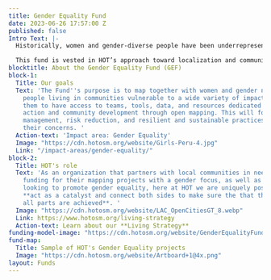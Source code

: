 ```yaml
---
title: Gender Equality Fund
date: 2023-06-26 17:57:00 Z
published: false
Intro Text: |-
  Historically, women and gender-diverse people have been underrepresented in the mapping community. Increasing their inclusion in mapping activities and focusing on gender-sensitive tagging can lead to a map that more accurately represents the world around us, which leads to more equitable outcomes. That is why we strive to enable gender-focused projects that directly speak to gendered issues in the disaster and humanitarian sector, as well as integrate gender-sensitive data across the rest of our [Impact Areas](https://www.hotosm.org/impact-areas/) to improve the quality of life for communities vulnerable to disasters or experiencing poverty.

  This fund is vested in HOT’s approach toward localization and community grant-making, and we expect to raise **$5 million US Dollars** from transformational gifts from foundations, institutions, and individual donors, which will be strategically aligned with local, female, and gender-diverse led mapping projects throughout our [four regional hubs:](https://www.hotosm.org/hubs/) Latin America and the Caribbean; East and South Africa, West and North Africa; and Asia Pacific.
blocktitle: About the Gender Equality Fund (GEF)
block-1:
  Title: Our goals
  Text: 'The Fund''s purpose is to map together with women and gender non-conforming
    people living in communities vulnerable to a wide variety of impacts. We aim for
    them to have access to teams, tools, data, and resources dedicated to humanitarian
    action and community development through open mapping. This will foster disaster
    management, risk reduction, and resilient and sustainable practices that center
    their concerns. '
  Action-text: 'Impact area: Gender Equality'
  Image: "https://cdn.hotosm.org/website/Girls-Peru-4.jpg"
  Link: "/impact-areas/gender-equality/"
block-2:
  Title: HOT's role
  Text: 'As an organization that partners with local communities in need of sustainable
    funding for their mapping projects with a gender focus, as well as with donors
    looking to promote gender equality, here at HOT we are uniquely positioned to
    **act as a catalyst and connect both sides to make sure the that the goals of
    all parts are achieved**. '
  Image: "https://cdn.hotosm.org/website/LAC_OpenCitiesGT_8.webp"
  Link: https://www.hotosm.org/living-strategy
  Action-text: Learn about our **Living Strategy**
funding-model-image: "https://cdn.hotosm.org/website/GenderEqualityFundingModel2.png"
fund-map:
  Title: Sample of HOT's Gender Equality projects
  Image: "https://cdn.hotosm.org/website/Artboard+1@4x.png"
layout: Funds
---
```


